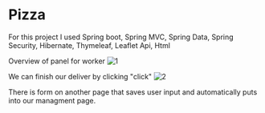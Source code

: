 # Pizza

For this project I used Spring boot, Spring MVC, Spring Data, Spring Security, Hibernate, Thymeleaf, Leaflet Api, Html

Overview of panel for worker
![1](https://user-images.githubusercontent.com/58399828/145451667-f8fc902e-cdc3-437a-a98a-3d3e9b90247a.JPG)


We can finish our deliver by clicking "click"
![2](https://user-images.githubusercontent.com/58399828/145451573-092baca3-e282-4541-99c5-7fe3b59867d7.JPG)

There is form on another page that saves user input and automatically puts into our managment page.
